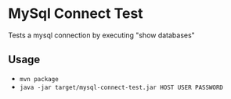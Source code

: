 # MySql Connect Test
Tests a mysql connection by executing "show databases"
## Usage
- `mvn package`
- `java -jar target/mysql-connect-test.jar HOST USER PASSWORD`
